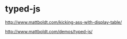 # typed-js  



http://www.mattboldt.com/kicking-ass-with-display-table/  

http://www.mattboldt.com/demos/typed-js/  



